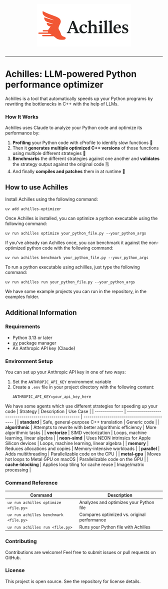 <p align="center">
  <picture>
    <source media="(prefers-color-scheme: dark)" srcset="https://github.com/lychee-development/achilles/blob/main/dark.png?raw=true">
    <source media="(prefers-color-scheme: light)" srcset="https://github.com/lychee-development/achilles/blob/main/light.png?raw=true">
    <img alt="Achilles Logo" src="https://github.com/lychee-development/achilles/blob/main/light.png?raw=true" width="300" style="display: block; margin: 0 auto;">
  </picture>
</p>

-------------------------------------

# Achilles: LLM-powered Python performance optimizer

Achilles is a tool that automatically speeds up your Python programs by rewriting the bottlenecks in C++ with the help of LLMs. 

### How It Works

Achilles uses Claude to analyze your Python code and optimize its performance by:
1. **Profiling** your Python code with cProfile to identify slow functions 🐢
2. Then it **generates multiple optimized C++ versions** of those functions using multiple different strategies 🚀
3. **Benchmarks** the different strategies against one another and **validates** the strategy output against the original code 🗒️
4. And finally **compiles and patches** them in at runtime 🧵


## How to use Achilles

Install Achilles using the following command:

```
uv add achilles-optimizer
```

Once Achilles is installed, you can optimize a python executable using the following command:

```
uv run achilles optimize your_python_file.py --your_python_args
```

If you've already ran Achilles once, you can benchmark it against the non-optimized python code with the following command:

```
uv run achilles benchmark your_python_file.py --your_python_args
```

To run a python executable using achillles, just type the following command:

```
uv run achilles run your_python_file.py --your_python_args
```

We have some example projects you can run in the repository, in the examples folder.

## Additional Information

### Requirements

- Python 3.13 or later
- [uv](https://github.com/astral-sh/uv) package manager
- An Anthropic API key (Claude)

### Environment Setup

You can set up your Anthropic API key in one of two ways:
1. Set the `ANTHROPIC_API_KEY` environment variable
2. Create a `.env` file in your project directory with the following content:
   ```
   ANTHROPIC_API_KEY=your_api_key_here
   ```

We have some agents which use different strategies for speeding up your code
| Strategy       | Description                                            | Use Case                                    |
| -------------- | ------------------------------------------------------ | ------------------------------------------- |
| **standard**       | Safe, general-purpose C++ translation                  | Generic code                                |
| **algorithmic**    | Attempts to rewrite with better algorithmic efficiency | More algorithmic tasks                      |
| **vectorize**      | SIMD vectorization                                     | Loops, machine learning, linear algebra     |
| **neon-simd**      | Uses NEON intrinsics for Apple Silicon devices         | Loops, machine learning, linear algebra     |
| **memory**         | Reduces allocations and copies                         | Memory-intensive workloads                  |
| **parallel**       | Adds multithreading                                    | Parallelizable code on the CPU              |
| **metal-gpu**      | Moves hot loops to Metal GPU on macOS                  | Parallelizable code on the GPU              |
| **cache-blocking** | Applies loop tiling for cache reuse                    | Image/matrix processing                     |

### Command Reference

| Command | Description |
|---------|-------------|
| `uv run achilles optimize <file.py>` | Analyzes and optimizes your Python file |
| `uv run achilles benchmark <file.py>` | Compares optimized vs. original performance |
| `uv run achilles run <file.py>` | Runs your Python file with Achilles |

### Contributing

Contributions are welcome! Feel free to submit issues or pull requests on GitHub.

### License

This project is open source. See the repository for license details.
